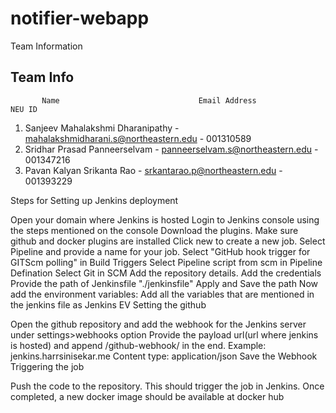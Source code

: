 # notifier-webapp

Team Information
## Team Info

           Name                               Email Address                     NEU ID
1. Sanjeev Mahalakshmi Dharanipathy - mahalakshmidharani.s@northeastern.edu - 001310589
2. Sridhar Prasad Panneerselvam     - panneerselvam.s@northeastern.edu      - 001347216
3. Pavan Kalyan Srikanta Rao        - srkantarao.p@northeastern.edu         - 001393229

Steps for Setting up Jenkins deployment

Open your domain where Jenkins is hosted
Login to Jenkins console using the steps mentioned on the console
Download the plugins. Make sure github and docker plugins are installed
Click new to create a new job.
Select Pipeline and provide a name for your job.
Select "GitHub hook trigger for GITScm polling" in Build Triggers
Select Pipeline script from scm in Pipeline Defination
Select Git in SCM
Add the repository details. Add the credentials
Provide the path of Jenkinsfile "./jenkinsfile"
Apply and Save the path
Now add the environment variables:
Add all the variables that are mentioned in the jenkins file as Jenkins EV
Setting the github

Open the github repository and add the webhook for the Jenkins server under settings>webhooks option
Provide the payload url(url where jenkins is hosted) and append /github-webhook/ in the end. Example: jenkins.harrsinisekar.me
Content type: application/json
Save the Webhook
Triggering the job

Push the code to the repository.
This should trigger the job in Jenkins.
Once completed, a new docker image should be available at docker hub